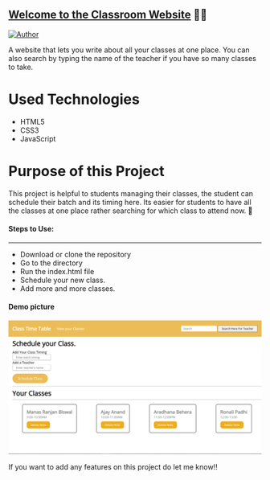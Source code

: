 ## <a href="sanchariii.github.io/Time-Table-Wizard/" target="_blank">Welcome to the Classroom Website</a> 👩‍🏫
[![Author](https://img.shields.io/badge/Author-Sanchari%20Ray-blue.svg)](https://www.linkedin.com/in/sanchari-ray-a4499b21b/)

A website that lets you write about all your classes at one place. You can also search by typing the name of the teacher if you have so many classes to take.

# Used Technologies
<ul>
  <li>HTML5</li>
  <li>CSS3</li>
  <li>JavaScript</li>
</ul>

# Purpose of this Project 
<p> This project is helpful to students managing their classes, the student can schedule their batch and its timing here. Its easier for students to have all the classes at one place rather searching for which class to attend now. 🏫</p>


#### Steps to Use:
---

- Download or clone the repository
- Go to the directory
- Run the index.html file
- Schedule your new class.
- Add more and more classes.


<h4> Demo picture </h4>  

![project-img](./class.png)

If you want to add any features on this project do let me know!!

